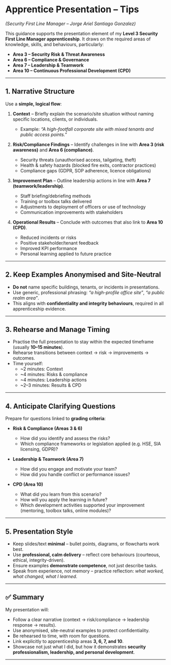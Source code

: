 # Apprentice Presentation – Tips  
*(Security First Line Manager – Jorge Ariel Santiago Gonzalez)*  

This guidance supports the presentation element of my **Level 3 Security First Line Manager apprenticeship**. It draws on the required areas of knowledge, skills, and behaviours, particularly:  

- **Area 3 – Security Risk & Threat Awareness**  
- **Area 6 – Compliance & Governance**  
- **Area 7 – Leadership & Teamwork**  
- **Area 10 – Continuous Professional Development (CPD)**  

---

## 1. Narrative Structure  

Use a **simple, logical flow**:  

1. **Context** – Briefly explain the scenario/site situation without naming specific locations, clients, or individuals.  
   - Example: *“A high-footfall corporate site with mixed tenants and public access points.”*  

2. **Risk/Compliance Findings** – Identify challenges in line with **Area 3 (risk awareness)** and **Area 6 (compliance)**.  
   - Security threats (unauthorised access, tailgating, theft)  
   - Health & safety hazards (blocked fire exits, contractor practices)  
   - Compliance gaps (GDPR, SOP adherence, licence obligations)  

3. **Improvement Plan** – Outline leadership actions in line with **Area 7 (teamwork/leadership)**.  
   - Staff briefing/debriefing methods  
   - Training or toolbox talks delivered  
   - Adjustments to deployment of officers or use of technology  
   - Communication improvements with stakeholders  

4. **Operational Results** – Conclude with outcomes that also link to **Area 10 (CPD)**.  
   - Reduced incidents or risks  
   - Positive stakeholder/tenant feedback  
   - Improved KPI performance  
   - Personal learning applied to future practice  

---

## 2. Keep Examples Anonymised and Site-Neutral  

- **Do not** name specific buildings, tenants, or incidents in presentations.  
- Use generic, professional phrasing: *“a high-profile office site”*, *“a public realm area”*.  
- This aligns with **confidentiality and integrity behaviours**, required in all apprenticeship evidence.  

---

## 3. Rehearse and Manage Timing  

- Practise the full presentation to stay within the expected timeframe (usually **10–15 minutes**).  
- Rehearse transitions between context → risk → improvements → outcomes.  
- Time yourself:  
  - ~2 minutes: Context  
  - ~4 minutes: Risks & compliance  
  - ~4 minutes: Leadership actions  
  - ~2–3 minutes: Results & CPD  

---

## 4. Anticipate Clarifying Questions  

Prepare for questions linked to **grading criteria**:  

- **Risk & Compliance (Areas 3 & 6)**  
  - How did you identify and assess the risks?  
  - Which compliance frameworks or legislation applied (e.g. HSE, SIA licensing, GDPR)?  

- **Leadership & Teamwork (Area 7)**  
  - How did you engage and motivate your team?  
  - How did you handle conflict or performance issues?  

- **CPD (Area 10)**  
  - What did you learn from this scenario?  
  - How will you apply the learning in future?  
  - Which development activities supported your improvement (mentoring, toolbox talks, online modules)?  

---

## 5. Presentation Style  

- Keep slides/text **minimal** – bullet points, diagrams, or flowcharts work best.  
- Use **professional, calm delivery** – reflect core behaviours (courteous, ethical, integrity-driven).  
- Ensure examples **demonstrate competence**, not just describe tasks.  
- Speak from experience, not memory – practice reflection: *what worked, what changed, what I learned*.  

---

## ✅ Summary  

My presentation will:  

- Follow a clear narrative (context → risk/compliance → leadership response → results).  
- Use anonymised, site-neutral examples to protect confidentiality.  
- Be rehearsed to time, with room for questions.  
- Link explicitly to apprenticeship areas **3, 6, 7, and 10**.  
- Showcase not just what I did, but how it demonstrates **security professionalism, leadership, and personal development**.  

---

